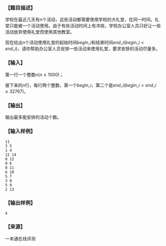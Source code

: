 ### 【题目描述】

学校在最近几天有$n$个活动，这些活动都需要使用学校的大礼堂，在同一时间，礼堂只能被一个活动使用。由于有些活动时间上有冲突，学校办公室人员只好让一些活动放弃使用礼堂而使用其他教室。

现在给出$n$个活动使用礼堂的起始时间$begin\_i$和结束时间$end\_i(begin\_i < end\_i)$，请你帮助办公室人员安排一些活动来使用礼堂，要求安排的活动尽量多。

### 【输入】

第一行一个整数$n(n≤1000)$；

接下来的$n$行，每行两个整数，第一个$begin\_i$，第二个是$end\_i(begin\_i< end\_i ≤32767)$。

### 【输出】

输出最多能安排的活动个数。

### 【输入样例】

```
11
3 5
1 4
12 14
8 12
0 6
8 11
6 10
5 7
3 8
5 9
2 13
```

### 【输出样例】

```
4
```


 ### 【来源】

 一本通在线评测 